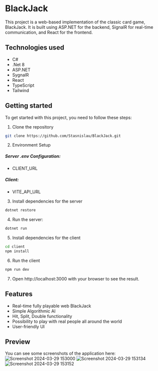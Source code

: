 # BlackJack

This project is a web-based implementation of the classic card game, BlackJack. It is built using ASP.NET for the backend, SignalR for real-time communication, and React for the frontend.

## Technologies used
- C#
- .Net 8
- ASP.NET
- SygnalR
- React
- TypeScript
- Tailwind


## Getting started
To get started with this project, you need to follow these steps: 

1. Clone the repository
```bash
git clone https://github.com/Stasnislau/BlackJack.git
```

2. Environment Setup 
##### Server .env Configuration:
- CLIENT_URL
##### Client:
- VITE_API_URL

3. Install dependencies for the server
```bash
dotnet restore
```
4. Run the server:
```bash
dotnet run
```
5. Install dependencies for the client
```bash
cd client
npm install
```
6. Run the client
```bash
npm run dev
```

7. Open http://localhost:3000 with your browser to see the result.

## Features
- Real-time fully playable web BlackJack
- Simple Algorithmic AI
- Hit, Split, Double functionality
- Possibility to play with real people all around the world
- User-friendly UI

## Preview 
You can see some screenshots of the application here:
![Screenshot 2024-03-29 153000](https://github.com/Stasnislau/BlackJack/assets/56834401/fa2a8724-83bd-4952-93f5-cb09dd195968)
![Screenshot 2024-03-29 153134](https://github.com/Stasnislau/BlackJack/assets/56834401/134097de-7704-4765-924f-350c9bc7fd75)
![Screenshot 2024-03-29 153152](https://github.com/Stasnislau/BlackJack/assets/56834401/53642e9a-7c8b-4b82-9bcd-296c161dc8c5)







